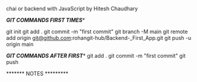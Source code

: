 chai or backend with JavaScript by Hitesh Chaudhary

***********GIT COMMANDS FIRST TIMES************

git init
git add .
git commit -m "first commit"
git branch -M main
git remote add origin git@github.com:rohangit-hub/Backend-_First_App.git
git push -u origin main


***********GIT COMMANDS AFTER FIRST************
git add .
git commit -m "first commit"
git push

******* NOTES *********
